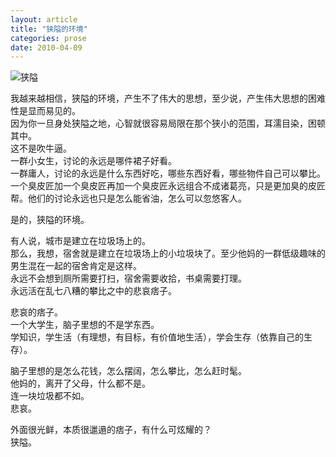 ```yaml
---
layout: article
title: "狭隘的环境"
categories: prose
date: 2010-04-09
---
```

![狭隘](https://o654lj7pu.qnssl.com/20100409.jpg)

我越来越相信，狭隘的环境，产生不了伟大的思想，至少说，产生伟大思想的困难性是显而易见的。  
因为你一旦身处狭隘之地，心智就很容易局限在那个狭小的范围，耳濡目染，困顿其中。  
这不是吹牛逼。  
一群小女生，讨论的永远是哪件裙子好看。  
一群庸人，讨论的永远是什么东西好吃，哪些东西好看，哪些物件自己可以攀比。  
一个臭皮匠加一个臭皮匠再加一个臭皮匠永远组合不成诸葛亮，只是更加臭的皮匠帮。他们的讨论永远也只是怎么能省油，怎么可以忽悠客人。
<!---more--->  
是的，狭隘的环境。

有人说，城市是建立在垃圾场上的。  
那么，我想，宿舍就是建立在垃圾场上的小垃圾块了。至少他妈的一群低级趣味的男生混在一起的宿舍肯定是这样。  
永远不会想到厕所需要打扫，宿舍需要收拾，书桌需要打理。  
永远活在乱七八糟的攀比之中的悲哀痞子。

悲哀的痞子。  
一个大学生，脑子里想的不是学东西。  
学知识，学生活（有理想，有目标，有价值地生活），学会生存（依靠自己的生存）。

脑子里想的是怎么花钱，怎么摆阔，怎么攀比，怎么赶时髦。  
他妈的，离开了父母，什么都不是。  
连一块垃圾都不如。  
悲哀。

外面很光鲜，本质很邋遢的痞子，有什么可炫耀的？  
狭隘。

